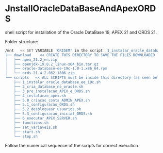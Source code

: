 # JnstallOracleDataBaseAndApexORDS
shell script for installation of the Oracle DataBase 19, APEX 21 and ORDS 21.

Folder structure: 
```bash
/mnt   << SET VARIABLE 'ORIGEM' in the script '1_instalar_oracle_database_ee_19c.sh' TO PATH
├── download    << CREATE THIS DIRECTORY TO SAVE THE FILES DOWNLOADED
│   ├── apex_21.2_en.zip
│   ├── openjdk-19.0.2_linux-x64_bin.tar.gz
│   ├── oracle-database-ee-19c-1.0-1.x86_64.rpm
│   └── ords-21.4.2.062.1806.zip
└── scripts   << ALL SCRIPTS must be inside this directory (as seen below)
    ├── 1_instalar_oracle_database_ee_19c.sh
    ├── 2_cria_database_no_oracle.sh
    ├── 3_pre_instalacao_APEX_e_ORDS.sh
    ├── 4_instalacao_apex.sh
    ├── 5.0_criacao_conta_ADMIN_APEX.sh
    ├── 5.1_configuracao_ORDS.sh
    ├── 5.2_desbloquear_usuarios.sh
    ├── 5.3_configuracao_inicial_ORDS.sh
    ├── 6_executar_APEX_SERVER.sh
    ├── functions.sh
    ├── set_variaveis.sh
    ├── start.sh
    └── stop.sh
```
Follow the numerical sequence of the scripts for correct execution.
